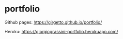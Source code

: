 # portfolio
Github pages: https://girgetto.github.io/portfolio/ 

Heroku: https://giorgiograssini-portfolio.herokuapp.com/

